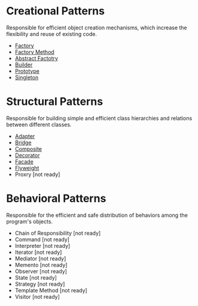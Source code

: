 # Creational Patterns
Responsible for efficient object creation mechanisms, which increase the flexibility and reuse of existing code.
* [Factory](https://github.com/ilyabulychev/DESIGN-PATTERNS/tree/master/DESIGN-PATTERNS/CREATIONAL/Factory)
* [Factory Method](https://github.com/ilyabulychev/DESIGN-PATTERNS/tree/master/DESIGN-PATTERNS/CREATIONAL/FactoryMethod)
* [Abstract Factotry](https://github.com/ilyabulychev/DESIGN-PATTERNS/tree/master/DESIGN-PATTERNS/CREATIONAL/AbstractFactory)
* [Builder](https://github.com/ilyabulychev/DESIGN-PATTERNS/tree/master/DESIGN-PATTERNS/CREATIONAL/Builder)
* [Prototype](https://github.com/ilyabulychev/DESIGN-PATTERNS/tree/master/DESIGN-PATTERNS/CREATIONAL/Prototype)
* [Singleton](https://github.com/ilyabulychev/DESIGN-PATTERNS/tree/master/DESIGN-PATTERNS/CREATIONAL/Singleton)

# Structural Patterns
Responsible for building simple and efficient class hierarchies and relations between different classes.
* [Adapter](https://github.com/ilyabulychev/DESIGN-PATTERNS/tree/master/DESIGN-PATTERNS/STRUCTURAL/Adapter)
* [Bridge](https://github.com/ilyabulychev/DESIGN-PATTERNS/tree/master/DESIGN-PATTERNS/STRUCTURAL/Bridge)
* [Composite](https://github.com/ilyabulychev/DESIGN-PATTERNS/tree/master/DESIGN-PATTERNS/STRUCTURAL/Composite)
* [Decorator](https://github.com/ilyabulychev/DESIGN-PATTERNS/tree/master/DESIGN-PATTERNS/STRUCTURAL/Decorator)
* [Facade](https://github.com/ilyabulychev/DESIGN-PATTERNS/tree/master/DESIGN-PATTERNS/STRUCTURAL/Facade)
* [Flyweight](https://github.com/ilyabulychev/DESIGN-PATTERNS/tree/master/DESIGN-PATTERNS/STRUCTURAL/Flyweight)
* Proxry  [not ready]

# Behavioral Patterns
Responsible for the efficient and safe distribution of behaviors among the program's objects.
* Chain of Responsibility  [not ready]
 * Command  [not ready]
 * Interpreter  [not ready]
 * Iterator  [not ready]
 * Mediator  [not ready]
 * Memento  [not ready]
 * Observer  [not ready]
 * State  [not ready]
 * Strategy  [not ready]
 * Template Method  [not ready]
 * Visitor  [not ready]
